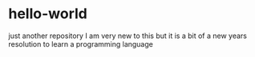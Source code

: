 # hello-world
just another repository
I am very new to this but it is a bit of a new years resolution to learn a programming language

